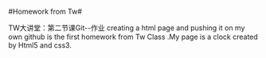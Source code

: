 #Homework from Tw#

TW大讲堂：第二节课Git--作业
creating a html page and pushing it on my own github is the first homework from Tw Class .My page is a clock created by Html5 and css3.

